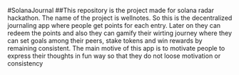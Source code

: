 #SolanaJournal
##This repository is the project made for solana radar hackathon. The name of the project is wellnotes. So this is the decentralized journaling app where people get points for each entry. Later on they can redeem the points and also they can gamify their wirting journey where they can set goals among their peers, stake tokens and win rewards by remaining consistent. The main motive of this app is to motivate people to express their thoughts in fun way so that they do not loose motivation or consistency
